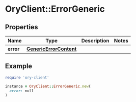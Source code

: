 # OryClient::ErrorGeneric

## Properties

| Name | Type | Description | Notes |
| ---- | ---- | ----------- | ----- |
| **error** | [**GenericErrorContent**](GenericErrorContent.md) |  |  |

## Example

```ruby
require 'ory-client'

instance = OryClient::ErrorGeneric.new(
  error: null
)
```

